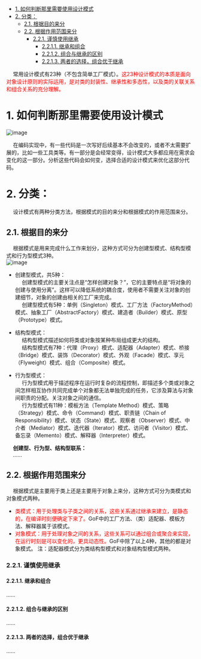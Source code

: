 
<!-- TOC -->

- [1. 如何判断那里需要使用设计模式](#1-如何判断那里需要使用设计模式)
- [2. 分类：](#2-分类)
    - [2.1. 根据目的来分](#21-根据目的来分)
    - [2.2. 根据作用范围来分](#22-根据作用范围来分)
        - [2.2.1. 谨慎使用继承](#221-谨慎使用继承)
            - [2.2.1.1. 继承和组合](#2211-继承和组合)
            - [2.2.1.2. 组合与继承的区别](#2212-组合与继承的区别)
            - [2.2.1.3. 两者的选择，组合优于继承](#2213-两者的选择组合优于继承)

<!-- /TOC -->

&emsp; 常用设计模式有23种（不包含简单工厂模式）。<font color = "red">这23种设计模式的本质是面向对象设计原则的实际运用，是对类的封装性、继承性和多态性，以及类的关联关系和组合关系的充分理解。</font>  

# 1. 如何判断那里需要使用设计模式  
![image](https://gitee.com/wt1814/pic-host/raw/master/images/java/design/design-1.png)  

&emsp; 在编码实现中，有一些代码是一次写好后续基本不会改变的，或者不太需要扩展的，比如一些工具类等。有一部分是会经常变得，设计模式大多都应用在需求会变化的这一部分。分析这些代码会如何变，选择合适的设计模式来优化这部分代码。  

# 2. 分类：  
&emsp; 设计模式有两种分类方法，根据模式的目的来分和根据模式的作用范围来分。  

## 2.1. 根据目的来分  
&emsp; 根据模式是用来完成什么工作来划分，这种方式可分为创建型模式、结构型模式和行为型模式3种。  
![image](https://gitee.com/wt1814/pic-host/raw/master/images/java/design/design-2.png)  

* 创建型模式，共5种：  
&emsp; 创建型模式的主要关注点是“怎样创建对象？”，它的主要特点是“将对象的创建与使用分离”。这样可以降低系统的耦合度，使用者不需要关注对象的创建细节，对象的创建由相关的工厂来完成。  
&emsp; 创建型模式有5种：单例（Singleton）模式、工厂方法（FactoryMethod）模式、抽象工厂（AbstractFactory）模式、建造者（Builder）模式、原型（Prototype）模式。  

* 结构型模式：  
&emsp; 结构型模式描述如何将类或对象按某种布局组成更大的结构。  
&emsp; 结构型模式有7种：代理（Proxy）模式、适配器（Adapter）模式、桥接（Bridge）模式、装饰（Decorator）模式、外观（Facade）模式、享元（Flyweight）模式、组合（Composite）模式。  

* 行为型模式：  
&emsp; 行为型模式用于描述程序在运行时复杂的流程控制，即描述多个类或对象之间怎样相互协作共同完成单个对象都无法单独完成的任务，它涉及算法与对象间职责的分配。关注对象之间的通信。  
&emsp; 行为型模式有11种：模板方法（Template Method）模式、策略（Strategy）模式、命令（Command）模式、职责链（Chain of Responsibility）模式、状态（State）模式、观察者（Observer）模式、中介者（Mediator）模式、迭代器（Iterator）模式、访问者（Visitor）模式、备忘录（Memento）模式、解释器（Interpreter）模式。  

&emsp; **创建型、行为型、结构型联系：**  
&emsp; ......

## 2.2. 根据作用范围来分  
&emsp; 根据模式是主要用于类上还是主要用于对象上来分，这种方式可分为类模式和对象模式两种。  

* <font color = "red">类模式：用于处理类与子类之间的关系，这些关系通过继承来建立，是静态的，在编译时刻便确定下来了。</font>GoF中的工厂方法、（类）适配器、模板方法、解释器属于该模式。  
* <font color = "red">对象模式：用于处理对象之间的关系，这些关系可以通过组合或聚合来实现，在运行时刻是可以变化的，更具动态性。</font>GoF中除了以上4种，其他的都是对象模式。  注：适配器模式分为类结构型模式和对象结构型模式两种。  


### 2.2.1. 谨慎使用继承
#### 2.2.1.1. 继承和组合
......

#### 2.2.1.2. 组合与继承的区别 
......

#### 2.2.1.3. 两者的选择，组合优于继承  
......














